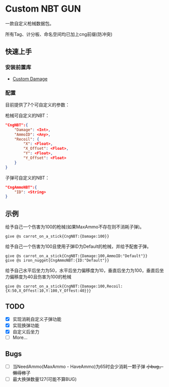 # Custom NBT GUN
一款自定义枪械数据包。

所有Tag、计分板、命名空间均已加上cng前缀(防冲突)

## 快速上手

### 安装前置库

- [Custom Damage](https://www.mcmod.cn/class/8873.html)

### 配置
目前提供了7个可自定义的参数：

枪械可自定义的NBT：
```JSON
"CngNBT":{
    "Damage": <Int>,
    "AmmoID": <Any>,
    "Recoil": {
        "X": <Float>,
        "X_Offset": <Float>,
        "Y": <Float>,
        "Y_Offset": <Float>
    }
}
```

子弹可自定义的NBT：
```JSON
"CngAmmoNBT":{
    "ID": <String>
}
```

## 示例

给予自己一个伤害为100的枪械(如果MaxAmmo不存在则不消耗子弹)。

```MCFUNCTION
give @s carrot_on_a_stick{CngNBT:{Damage:100}}
```

给予自己一个伤害为100且使用子弹ID为Default的枪械，并给予配套子弹。

```MCFUNCTION
give @s carrot_on_a_stick{CngNBT:{Damage:100,AmmoID:"Default"}}
give @s iron_nugget{CngAmmoNBT:{ID:"Default"}}
```

给予自己水平后坐力为50，水平后坐力偏移度为10，垂直后坐力为100，垂直后坐力偏移度为40且伤害为100的枪械

```MCFUNCTION
give @s carrot_on_a_stick{CngNBT:{Damage:100,Recoil:{X:50,X_Offest:10,Y:100,Y_Offest:40}}}
```

## TODO

- [x] 实现消耗自定义子弹功能
- [x] 实现换弹功能
- [x] 自定义后坐力
- [ ] More...

## Bugs

- [ ] 当NeedAmmo(MaxAmmo - HaveAmmo)为65时会少消耗一颗子弹 ~~小bug，懒得修了~~
- [ ] 最大换弹数量127(可能不算BUG)